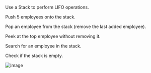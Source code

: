 Use a Stack<Employee> to perform LIFO operations. 

Push 5 employees onto the stack. 

Pop an employee from the stack (remove the last added employee). 

Peek at the top employee without removing it. 

Search for an employee in the stack. 

Check if the stack is empty. 

![image](https://github.com/user-attachments/assets/edf5dbb4-566c-4ff1-834a-bfaf976c7e04)
